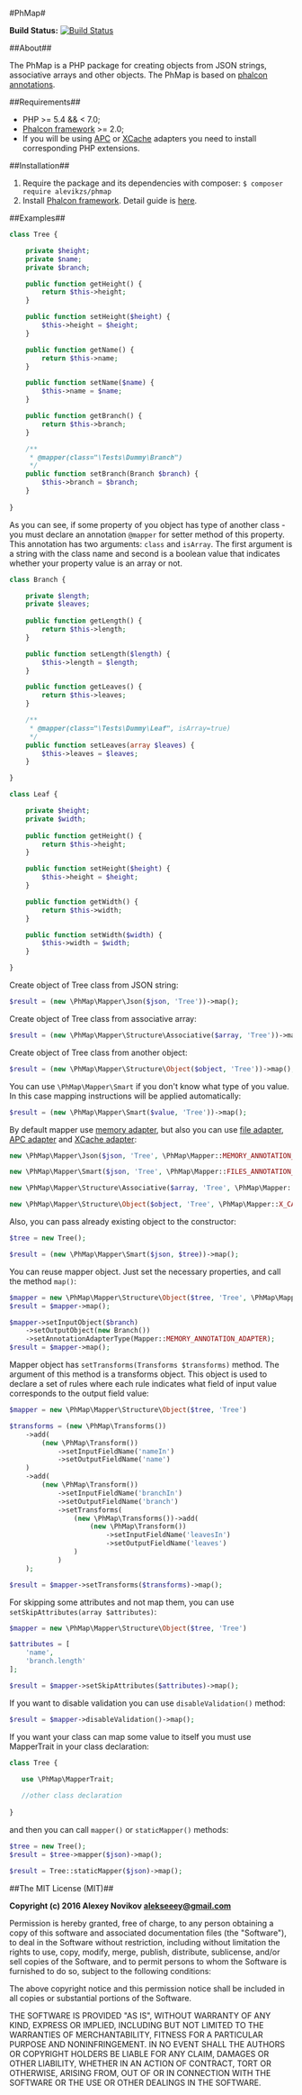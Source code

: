 #PhMap#

**Build Status:** [![Build Status](https://secure.travis-ci.org/alevikzs/phmap.png?branch=master)](http://travis-ci.org/alevikzs/phmap)

##About##

The PhMap is a PHP package for creating objects from JSON strings, associative arrays and other objects. The PhMap is 
based on [phalcon annotations](https://docs.phalconphp.com/en/latest/reference/annotations.html).

##Requirements##

* PHP >= 5.4 && < 7.0;
* [Phalcon framework](https://phalconphp.com) >= 2.0;
* If you will be using [APC](http://php.net/manual/en/book.apc.php) or [XCache](https://xcache.lighttpd.net/) adapters you need to install corresponding PHP extensions.

##Installation##

1. Require the package and its dependencies with composer: ```$ composer require alevikzs/phmap```
2. Install [Phalcon framework](https://phalconphp.com). Detail guide is [here](https://phalconphp.com/en/download).

##Examples##

```php
class Tree {

    private $height;
    private $name;
    private $branch;

    public function getHeight() {
        return $this->height;
    }

    public function setHeight($height) {
        $this->height = $height;
    }

    public function getName() {
        return $this->name;
    }

    public function setName($name) {
        $this->name = $name;
    }

    public function getBranch() {
        return $this->branch;
    }

    /**
     * @mapper(class="\Tests\Dummy\Branch")
     */
    public function setBranch(Branch $branch) {
        $this->branch = $branch;
    }
    
}
```

As you can see, if some property of you object has type of another class - you must declare an annotation ```@mapper``` 
for setter method of this property. This annotation has two arguments: ```class``` and ```isArray```. The first 
argument is a string with the class name and second is a boolean value that indicates whether your property value is an 
array or not.

```php
class Branch {

    private $length;
    private $leaves;
    
    public function getLength() {
        return $this->length;
    }

    public function setLength($length) {
        $this->length = $length;
    }

    public function getLeaves() {
        return $this->leaves;
    }

    /**
     * @mapper(class="\Tests\Dummy\Leaf", isArray=true)
     */
    public function setLeaves(array $leaves) {
        $this->leaves = $leaves;
    }

}

class Leaf {

    private $height;
    private $width;
    
    public function getHeight() {
        return $this->height;
    }

    public function setHeight($height) {
        $this->height = $height;
    }

    public function getWidth() {
        return $this->width;
    }

    public function setWidth($width) {
        $this->width = $width;
    }

}
```

Create object of Tree class from JSON string:

```php
$result = (new \PhMap\Mapper\Json($json, 'Tree'))->map();
```

Create object of Tree class from associative array:

```php
$result = (new \PhMap\Mapper\Structure\Associative($array, 'Tree'))->map();
```

Create object of Tree class from another object:

```php
$result = (new \PhMap\Mapper\Structure\Object($object, 'Tree'))->map();
```

You can use ```\PhMap\Mapper\Smart``` if you don't know what type of you value. In this case mapping instructions 
will be applied automatically:

```php
$result = (new \PhMap\Mapper\Smart($value, 'Tree'))->map();
```

By default mapper use [memory adapter](https://docs.phalconphp.com/en/latest/api/Phalcon_Annotations_Adapter_Memory.html),
but also you can use [file adapter](https://docs.phalconphp.com/en/latest/api/Phalcon_Annotations_Adapter_Files.html),
[APC adapter](https://docs.phalconphp.com/en/latest/api/Phalcon_Annotations_Adapter_Apc.html) and
[XCache adapter](https://docs.phalconphp.com/en/latest/api/Phalcon_Annotations_Adapter_Xcache.html):

```php
new \PhMap\Mapper\Json($json, 'Tree', \PhMap\Mapper::MEMORY_ANNOTATION_ADAPTER);

new \PhMap\Mapper\Smart($json, 'Tree', \PhMap\Mapper::FILES_ANNOTATION_ADAPTER);

new \PhMap\Mapper\Structure\Associative($array, 'Tree', \PhMap\Mapper::APC_ANNOTATION_ADAPTER);

new \PhMap\Mapper\Structure\Object($object, 'Tree', \PhMap\Mapper::X_CACHE_ANNOTATION_ADAPTER);
```

Also, you can pass already existing object to the constructor:

```php
$tree = new Tree();

$result = (new \PhMap\Mapper\Smart($json, $tree))->map();
```

You can reuse mapper object. Just set the necessary properties, and call the method ```map()```:

```php
$mapper = new \PhMap\Mapper\Structure\Object($tree, 'Tree', \PhMap\Mapper::X_CACHE_ANNOTATION_ADAPTER)
$result = $mapper->map();

$mapper->setInputObject($branch)
    ->setOutputObject(new Branch())
    ->setAnnotationAdapterType(Mapper::MEMORY_ANNOTATION_ADAPTER);
$result = $mapper->map();
```

Mapper object has ```setTransforms(Transforms $transforms)``` method. The argument of this method is a transforms 
object. This object is used to declare a set of rules where each rule indicates what field of input value corresponds 
to the output field value:

```php
$mapper = new \PhMap\Mapper\Structure\Object($tree, 'Tree')

$transforms = (new \PhMap\Transforms())
    ->add(
        (new \PhMap\Transform())
            ->setInputFieldName('nameIn')
            ->setOutputFieldName('name')
    )
    ->add(
        (new \PhMap\Transform())
            ->setInputFieldName('branchIn')
            ->setOutputFieldName('branch')
            ->setTransforms(
                (new \PhMap\Transforms())->add(
                    (new \PhMap\Transform())
                        ->setInputFieldName('leavesIn')
                        ->setOutputFieldName('leaves')
                )
            )
    );

$result = $mapper->setTransforms($transforms)->map();
```

For skipping some attributes and not map them, you can use ```setSkipAttributes(array $attributes)```:

```php
$mapper = new \PhMap\Mapper\Structure\Object($tree, 'Tree')

$attributes = [
    'name',
    'branch.length'
];

$result = $mapper->setSkipAttributes($attributes)->map();
```

If you want to disable validation you can use ```disableValidation()``` method:

```php
$result = $mapper->disableValidation()->map();
```

If you want your class can map some value to itself you must use MapperTrait in your class declaration:

```php
class Tree {

   use \PhMap\MapperTrait;
   
   //other class declaration
   
}
```

and then you can call ```mapper()``` or ```staticMapper()``` methods:

```php
$tree = new Tree();
$result = $tree->mapper($json)->map();

$result = Tree::staticMapper($json)->map();
```

##The MIT License (MIT)##

**Copyright (c) 2016 Alexey Novikov <alekseeey@gmail.com>**

Permission is hereby granted, free of charge, to any person obtaining a copy
of this software and associated documentation files (the "Software"), to deal
in the Software without restriction, including without limitation the rights
to use, copy, modify, merge, publish, distribute, sublicense, and/or sell
copies of the Software, and to permit persons to whom the Software is
furnished to do so, subject to the following conditions:

The above copyright notice and this permission notice shall be included in
all copies or substantial portions of the Software.

THE SOFTWARE IS PROVIDED "AS IS", WITHOUT WARRANTY OF ANY KIND, EXPRESS OR
IMPLIED, INCLUDING BUT NOT LIMITED TO THE WARRANTIES OF MERCHANTABILITY,
FITNESS FOR A PARTICULAR PURPOSE AND NONINFRINGEMENT. IN NO EVENT SHALL THE
AUTHORS OR COPYRIGHT HOLDERS BE LIABLE FOR ANY CLAIM, DAMAGES OR OTHER
LIABILITY, WHETHER IN AN ACTION OF CONTRACT, TORT OR OTHERWISE, ARISING FROM,
OUT OF OR IN CONNECTION WITH THE SOFTWARE OR THE USE OR OTHER DEALINGS IN
THE SOFTWARE.